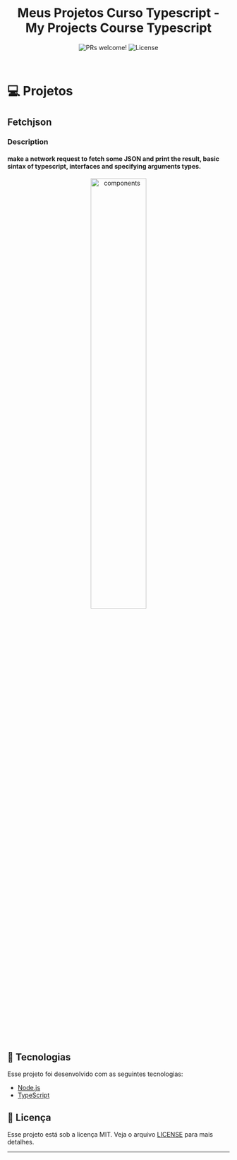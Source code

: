 <h1 align="center">
    Meus Projetos Curso Typescript - My Projects Course Typescript
</h1>

<p align="center">
 <img src="https://img.shields.io/static/v1?label=PRs&message=welcome&color=7159c1&labelColor=000000" alt="PRs welcome!" />

  <img alt="License" src="https://img.shields.io/static/v1?label=license&message=MIT&color=7159c1&labelColor=000000">
</p>

<br>

# 💻 Projetos

## Fetchjson

### Description

#### make a network request to fetch some JSON and print the result, basic sintax of typescript, interfaces and specifying arguments types.

<p align="center">
  <img alt="components" src=".github/" width="50%">  
</p>

## 🚀 Tecnologias

Esse projeto foi desenvolvido com as seguintes tecnologias:

- [Node.js](https://nodejs.org/en/)
- [TypeScript](https://www.typescriptlang.org/)

## :memo: Licença

Esse projeto está sob a licença MIT. Veja o arquivo [LICENSE](LICENSE.md) para mais detalhes.

---
